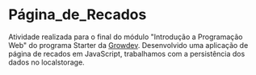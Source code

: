 # Página_de_Recados

Atividade realizada para o final do módulo "Introdução a Programação Web" do programa Starter da [Growdev](https://www.growdev.com.br/).
Desenvolvido uma aplicação de página de recados em JavaScript, trabalhamos com a persistência dos dados no localstorage.
